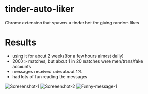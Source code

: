 # tinder-auto-liker
Chrome extension that spawns a tinder bot for giving random likes

# Results

* using it for about 2 weeks(for a few hours almost daily)
* 2000 > matches, but about 1 in 20 matches were men/trans/fake accounts
* messages received rate: about 1%
* had lots of fun reading the messages

![Screeenshot-1](https://github.com/schesa/tiner-auto-liker/blob/master/tiner-1.jpg)
![Screeenshot-2](https://github.com/schesa/tiner-auto-liker/blob/master/tiner-2.jpg)
![Funny-message-1](https://github.com/schesa/tiner-auto-liker/blob/master/tiner-3.jpg)

